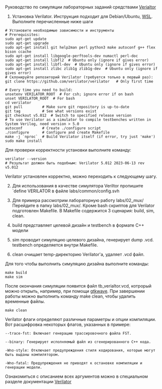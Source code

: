 
Руководство по симуляции лабораторных заданий средствами [Verialtor](https://www.veripool.org/verilator/)

1. Установка Verilator. Инструкция подходит для Debian/Ubuntu, [WSL](https://learn.microsoft.com/en-us/windows/wsl/install). Выполните перечисленные ниже шаги

```
# Установите необходимые зависимости и инструменты
# Prerequisites:
sudo apt-get update
sudo apt-get upgrade
sudo apt-get install git help2man perl python3 make autoconf g++ flex bison ccache
sudo apt-get install libgoogle-perftools-dev numactl perl-doc
sudo apt-get install libfl2  # Ubuntu only (ignore if gives error)
sudo apt-get install libfl-dev  # Ubuntu only (ignore if gives error)
sudo apt-get install zlibc zlib1g zlib1g-dev  # Ubuntu only (ignore if gives error)
# Cклонируйте репозиторий Verilator (требуется только в первый раз):
git clone https://github.com/verilator/verilator   # Only first time

# Every time you need to build:
unsetenv VERILATOR_ROOT  # For csh; ignore error if on bash
unset VERILATOR_ROOT  # For bash
cd verilator
git pull         # Make sure git repository is up-to-date
git tag          # See what versions exist
git checkout v5.012  # Switch to specified release version
# To use Verilator as a simulator to compile testbenches written in System Verilog, need version > 5.0
autoconf         # Create ./configure script
./configure      # Configure and create Makefile
make -j `nproc`  # Build Verilator itself (if error, try just 'make')
sudo make install
```

Для проверки корректности установки выполните команду:
```
verilator --version
# Результат должен быть подобным: Verilator 5.012 2023-06-13 rev v5.012
```
Verilator установлен корректно, можно переходить к следующему шагу.


2. Для использования в качестве симулятора Veriltor пропишите `define VERILATOR в файле labs/common/config.svh

3. Для примера рассмотрим лабораторную работу labs/02_mux/
Перейдите в папку labs/02_mux/. Кроме bash скриптов для Verilator подготовлен Makefile.
В Makefile содержится 3 сценария: build, sim, clean.
1. build представляет целевой дизайн и testbench в формате C++ модели
2. sim проводит симуляцию целевого дизайна, генерирует dump .vcd. testbench определяется внутри Makefile.
3. clean очищает temp-директорию Verilator'a, удаляет .vcd файл. 

Для того чтобы выполнить симуляцию дизайна выполните команды:
```
make build
make sim
```
После окончания симуляции появится файл tb_verialtor.vcd, котрорый можно открыть, например, при помощи [gtkwave](https://gtkwave.sourceforge.net/).
При завершении работы можно выполнить команду make clean, чтобы удалить временные файлы.
```
make clean
```

Verilator флаги определяют различные параметры и опции компиляции. Вот расшифровка некоторых флагов, указанных в примере:

    --trace-fst: Включает генерацию трассировочного файла FST.

    --binary: Генерирует исполняемый файл из сгенерированного C++ кода.

    -Wno-style: Отключает предупреждения стиля кодирования, которые могут быть выданы компилятором.

    -Wno-fatal: Предупреждения не приводят к остановке компиляции и генерации модели.

Ознакомиться с описанием всех аргументов можно в специальном разделе документации [Verilator](https://veripool.org/guide/latest/exe_verilator.html)
